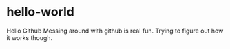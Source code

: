 # hello-world

Hello  Github
Messing around with github is real fun.
Trying to figure out how it works though.
